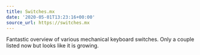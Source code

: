 ```yaml
---
title: Switches.mx
date: '2020-05-01T13:23:16+00:00'
source_url: https://switches.mx
---
```

Fantastic overview of various mechanical keyboard switches. Only a couple listed now but looks like it is growing.
